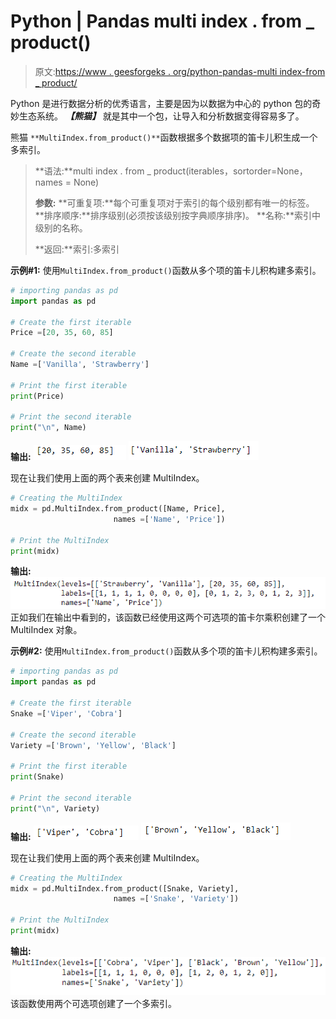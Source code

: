 # Python | Pandas multi index . from _ product()

> 原文:[https://www . geesforgeks . org/python-pandas-multi index-from _ product/](https://www.geeksforgeeks.org/python-pandas-multiindex-from_product/)

Python 是进行数据分析的优秀语言，主要是因为以数据为中心的 python 包的奇妙生态系统。 ***【熊猫】*** 就是其中一个包，让导入和分析数据变得容易多了。

熊猫 `**MultiIndex.from_product()**`函数根据多个数据项的笛卡儿积生成一个多索引。

> **语法:**multi index . from _ product(iterables，sortorder=None，names = None)
> 
> **参数:**
> **可重复项:**每个可重复项对于索引的每个级别都有唯一的标签。
> **排序顺序:**排序级别(必须按该级别按字典顺序排序)。
> **名称:**索引中级别的名称。
> 
> **返回:**索引:多索引

**示例#1:** 使用`MultiIndex.from_product()`函数从多个项的笛卡儿积构建多索引。

```py
# importing pandas as pd
import pandas as pd

# Create the first iterable
Price =[20, 35, 60, 85]

# Create the second iterable
Name =['Vanilla', 'Strawberry']

# Print the first iterable
print(Price)

# Print the second iterable
print("\n", Name)
```

**输出:**
![](img/69e8931a3249e5074d9f7ce309eea4e3.png) ![](img/e2ed8831d3d2e5c26f65ec640b9f5a2f.png)

现在让我们使用上面的两个表来创建 MultiIndex。

```py
# Creating the MultiIndex
midx = pd.MultiIndex.from_product([Name, Price],
                       names =['Name', 'Price'])

# Print the MultiIndex
print(midx)
```

**输出:**
![](img/f7fd77ad2e8b60f0480b4443381221a3.png)
正如我们在输出中看到的，该函数已经使用这两个可选项的笛卡尔乘积创建了一个 MultiIndex 对象。

**示例#2:** 使用`MultiIndex.from_product()`函数从多个项的笛卡儿积构建多索引。

```py
# importing pandas as pd
import pandas as pd

# Create the first iterable
Snake =['Viper', 'Cobra']

# Create the second iterable
Variety =['Brown', 'Yellow', 'Black']

# Print the first iterable
print(Snake)

# Print the second iterable
print("\n", Variety)
```

**输出:**
![](img/77fc79d92a7396bfb469bc4cd157acf8.png) ![](img/358c11432f6d85a92a2439fddd1e1731.png)

现在让我们使用上面的两个表来创建 MultiIndex。

```py
# Creating the MultiIndex
midx = pd.MultiIndex.from_product([Snake, Variety], 
                       names =['Snake', 'Variety'])

# Print the MultiIndex
print(midx)
```

**输出:**
![](img/46c9fbffafd4bbaa82fa216e10f1258b.png)
该函数使用两个可选项创建了一个多索引。